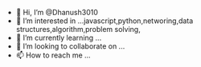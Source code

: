 - 👋 Hi, I’m @Dhanush3010
- 👀 I’m interested in ...javascript,python,networing,data structures,algorithm,problem solving,
- 🌱 I’m currently learning ...
- 💞️ I’m looking to collaborate on ...
- 📫 How to reach me ...

<!---
Dhanush3010/Dhanush3010 is a ✨ special ✨ repository because its `README.md` (this file) appears on your GitHub profile.
You can click the Preview link to take a look at your changes.
--->
